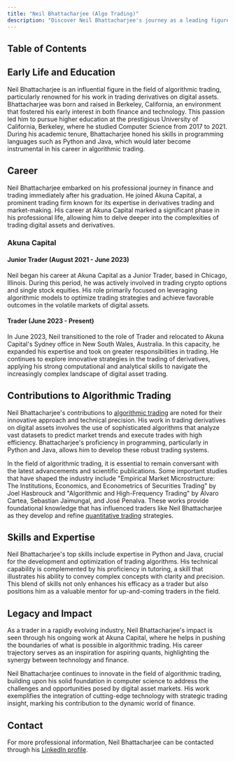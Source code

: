 ```yaml
---
title: "Neil Bhattacharjee (Algo Trading)"
description: "Discover Neil Bhattacharjee's journey as a leading figure in algorithmic trading from his education in computer science to his impactful role at Akuna Capital."
---
```




## Table of Contents

## Early Life and Education

Neil Bhattacharjee is an influential figure in the field of algorithmic trading, particularly renowned for his work in trading derivatives on digital assets. Bhattacharjee was born and raised in Berkeley, California, an environment that fostered his early interest in both finance and technology. This passion led him to pursue higher education at the prestigious University of California, Berkeley, where he studied Computer Science from 2017 to 2021. During his academic tenure, Bhattacharjee honed his skills in programming languages such as Python and Java, which would later become instrumental in his career in algorithmic trading.

## Career

Neil Bhattacharjee embarked on his professional journey in finance and trading immediately after his graduation. He joined Akuna Capital, a prominent trading firm known for its expertise in derivatives trading and market-making. His career at Akuna Capital marked a significant phase in his professional life, allowing him to delve deeper into the complexities of trading digital assets and derivatives.

### Akuna Capital

#### Junior Trader (August 2021 - June 2023)

Neil began his career at Akuna Capital as a Junior Trader, based in Chicago, Illinois. During this period, he was actively involved in trading crypto options and single stock equities. His role primarily focused on leveraging algorithmic models to optimize trading strategies and achieve favorable outcomes in the volatile markets of digital assets.

#### Trader (June 2023 - Present)

In June 2023, Neil transitioned to the role of Trader and relocated to Akuna Capital's Sydney office in New South Wales, Australia. In this capacity, he expanded his expertise and took on greater responsibilities in trading. He continues to explore innovative strategies in the trading of derivatives, applying his strong computational and analytical skills to navigate the increasingly complex landscape of digital asset trading.

## Contributions to Algorithmic Trading

Neil Bhattacharjee's contributions to [algorithmic trading](/wiki/algorithmic-trading) are noted for their innovative approach and technical precision. His work in trading derivatives on digital assets involves the use of sophisticated algorithms that analyze vast datasets to predict market trends and execute trades with high efficiency. Bhattacharjee's proficiency in programming, particularly in Python and Java, allows him to develop these robust trading systems.

In the field of algorithmic trading, it is essential to remain conversant with the latest advancements and scientific publications. Some important studies that have shaped the industry include "Empirical Market Microstructure: The Institutions, Economics, and Econometrics of Securities Trading" by Joel Hasbrouck and "Algorithmic and High-Frequency Trading" by Álvaro Cartea, Sebastian Jaimungal, and José Penalva. These works provide foundational knowledge that has influenced traders like Neil Bhattacharjee as they develop and refine [quantitative trading](/wiki/quantitative-trading) strategies.

## Skills and Expertise

Neil Bhattacharjee's top skills include expertise in Python and Java, crucial for the development and optimization of trading algorithms. His technical capability is complemented by his proficiency in tutoring, a skill that illustrates his ability to convey complex concepts with clarity and precision. This blend of skills not only enhances his efficacy as a trader but also positions him as a valuable mentor for up-and-coming traders in the field.

## Legacy and Impact

As a trader in a rapidly evolving industry, Neil Bhattacharjee's impact is seen through his ongoing work at Akuna Capital, where he helps in pushing the boundaries of what is possible in algorithmic trading. His career trajectory serves as an inspiration for aspiring quants, highlighting the synergy between technology and finance.

Neil Bhattacharjee continues to innovate in the field of algorithmic trading, building upon his solid foundation in computer science to address the challenges and opportunities posed by digital asset markets. His work exemplifies the integration of cutting-edge technology with strategic trading insight, marking his contribution to the dynamic world of finance.

## Contact

For more professional information, Neil Bhattacharjee can be contacted through his [LinkedIn profile](https://www.linkedin.com/in/neil-bhattacharjee-544762146/).
